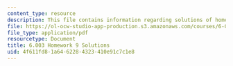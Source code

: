 ```yaml
---
content_type: resource
description: This file contains information regarding solutions of homework 9.
file: https://ol-ocw-studio-app-production.s3.amazonaws.com/courses/6-003-signals-and-systems-fall-2011/4f611fd81a6462284323410e91c7c1e8_MIT6_003F11_sol09.pdf
file_type: application/pdf
resourcetype: Document
title: 6.003 Homework 9 Solutions
uid: 4f611fd8-1a64-6228-4323-410e91c7c1e8
---
```

